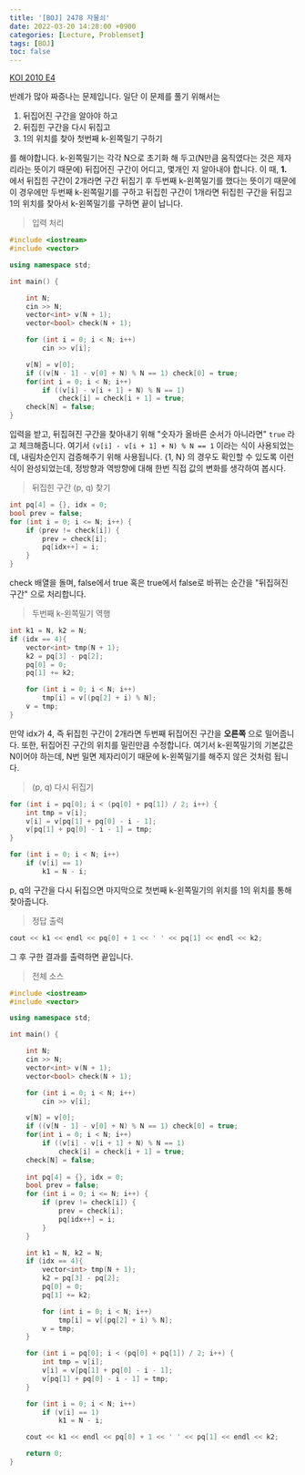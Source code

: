 ```yaml
---
title: '[BOJ] 2478 자물쇠'
date: 2022-03-20 14:28:00 +0900
categories: [Lecture, Problemset]
tags: [BOJ]
toc: false
---
```


[KOI 2010 E4](https://www.acmicpc.net/problem/2478)

반례가 많아 짜증나는 문제입니다. 일단 이 문제를 풀기 위해서는

1. 뒤집어진 구간을 알아야 하고
2. 뒤집힌 구간을 다시 뒤집고
3. 1의 위치를 찾아 첫번째 k-왼쪽밀기 구하기

를 해야합니다. k-왼쪽밀기는 각각 N으로 초기화 해 두고(N만큼 움직였다는 것은 제자리라는 뜻이기 때문에) 뒤집어진 구간이 어디고, 몇개인 지 알아내야 합니다. 이 때, **1.** 에서 뒤집힌 구간이 2개라면 구간 뒤집기 후 두번째 k-왼쪽밀기를 했다는 뜻이기 때문에 이 경우에만 두번째 k-왼쪽밀기를 구하고 뒤집힌 구간이 1개라면 뒤집힌 구간을 뒤집고 1의 위치를 찾아서 k-왼쪽밀기를 구하면 끝이 납니다.

> 입력 처리

```cpp
#include <iostream>
#include <vector>

using namespace std;

int main() {

	int N;
	cin >> N;
	vector<int> v(N + 1);
	vector<bool> check(N + 1);

	for (int i = 0; i < N; i++)
		cin >> v[i];

	v[N] = v[0];
	if ((v[N - 1] - v[0] + N) % N == 1) check[0] = true;
	for(int i = 0; i < N; i++)
		if ((v[i] - v[i + 1] + N) % N == 1)
			check[i] = check[i + 1] = true;
	check[N] = false;
}
```

입력을 받고, 뒤집혀진 구간을 찾아내기 위해 "숫자가 올바른 순서가 아니라면" `true` 라고 체크해줍니다. 여기서 `(v[i] - v[i + 1] + N) % N == 1` 이라는 식이 사용되었는데, 내림차순인지 검증해주기 위해 사용됩니다. {1, N} 의 경우도 확인할 수 있도록 이런 식이 완성되었는데, 정방향과 역방향에 대해 한번 직접 값의 변화를 생각하여 봅시다.

> 뒤집힌 구간 (p, q) 찾기

```cpp
int pq[4] = {}, idx = 0;
bool prev = false;
for (int i = 0; i <= N; i++) {
    if (prev != check[i]) {
        prev = check[i];
        pq[idx++] = i;
    }
}
```

check 배열을 돌며, false에서 true 혹은 true에서 false로 바뀌는 순간을 "뒤집혀진 구간" 으로 처리합니다.

> 두번째 k-왼쪽밀기 역행

```cpp
int k1 = N, k2 = N;
if (idx == 4){
    vector<int> tmp(N + 1);
    k2 = pq[3] - pq[2];
    pq[0] = 0;
    pq[1] += k2;

    for (int i = 0; i < N; i++)
        tmp[i] = v[(pq[2] + i) % N];
    v = tmp;
}
```

만약 idx가 4, 즉 뒤집힌 구간이 2개라면 두번째 뒤집어진 구간을 **오른쪽** 으로 밀어줍니다. 또한, 뒤집어진 구간의 위치를 밀린만큼 수정합니다. 여기서 k-왼쪽밀기의 기본값은 N이어야 하는데, N번 밀면 제자리이기 때문에 k-왼쪽밀기를 해주지 않은 것처럼 됩니다.

> (p, q) 다시 뒤집기

```cpp
for (int i = pq[0]; i < (pq[0] + pq[1]) / 2; i++) {
    int tmp = v[i];
    v[i] = v[pq[1] + pq[0] - i - 1];
    v[pq[1] + pq[0] - i - 1] = tmp;
}

for (int i = 0; i < N; i++)
    if (v[i] == 1)
        k1 = N - i;
```

p, q의 구간을 다시 뒤집으면 마지막으로 첫번째 k-왼쪽밀기의 위치를 1의 위치를 통해 찾아줍니다.

> 정답 출력

```cpp
cout << k1 << endl << pq[0] + 1 << ' ' << pq[1] << endl << k2;
```

그 후 구한 결과를 출력하면 끝입니다.

> 전체 소스

```cpp
#include <iostream>
#include <vector>

using namespace std;

int main() {

	int N;
	cin >> N;
	vector<int> v(N + 1);
	vector<bool> check(N + 1);

	for (int i = 0; i < N; i++)
		cin >> v[i];

	v[N] = v[0];
	if ((v[N - 1] - v[0] + N) % N == 1) check[0] = true;
	for(int i = 0; i < N; i++)
		if ((v[i] - v[i + 1] + N) % N == 1)
			check[i] = check[i + 1] = true;
	check[N] = false;
	
	int pq[4] = {}, idx = 0;
	bool prev = false;
	for (int i = 0; i <= N; i++) {
		if (prev != check[i]) {
			prev = check[i];
			pq[idx++] = i;
		}
	}

	int k1 = N, k2 = N;
	if (idx == 4){
		vector<int> tmp(N + 1);
		k2 = pq[3] - pq[2];
		pq[0] = 0;
		pq[1] += k2;

		for (int i = 0; i < N; i++)
			tmp[i] = v[(pq[2] + i) % N];
		v = tmp;
	}

	for (int i = pq[0]; i < (pq[0] + pq[1]) / 2; i++) {
		int tmp = v[i];
		v[i] = v[pq[1] + pq[0] - i - 1];
		v[pq[1] + pq[0] - i - 1] = tmp;
	}

	for (int i = 0; i < N; i++)
		if (v[i] == 1)
			k1 = N - i;

	cout << k1 << endl << pq[0] + 1 << ' ' << pq[1] << endl << k2;

	return 0;
}
```